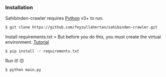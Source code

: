 ### Installation

Sahibinden-crawler requires [Python](https://www.python.org/) v3+ to run.

```sh
$ git clone https://github.com/feyzullahertan/sahibinden-crawler.git
```
Install requirements.txt
	> But before you do this, you must create the virtual environment. [Tutorial](https://uoa-eresearch.github.io/eresearch-cookbook/recipe/2014/11/26/python-virtual-env/)
```sh
$ pip install -r requirements.txt
```
Run it! :blush:
```sh
$ python main.py
```
